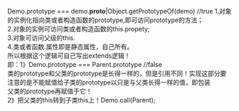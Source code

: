 Demo.prototype === demo.__proto__|Object.getPrototypeOf(demo)  //true
1.对象的实例化指向类或者构造函数的prototype,即可访问prototype的方法；  
2.对象的实例可访问类或者构造函数的this.propety;   
3.对象可访问父级的this.  
4.类或者函数.属性即是静态属性，自己所有。  
所以根据这个逻辑可自己写出extends逻辑！  
即：1》Demo.prototype === Parent.prototype //false  
类的prototype和父类的prototype是长得一样的，但是引用不同！实现这部分要注意的是不能赋值给子类的prototype以只是与父类长得一样的值，即包装  
父类的prototype再赋值于它！  
2》把父类的this转到子类this上！Demo.call(Parent);
